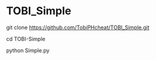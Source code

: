 # TOBI_Simple


git clone https://github.com/TobiPHcheat/TOBI_Simple.git

cd TOBI-Simple

python Simple.py
